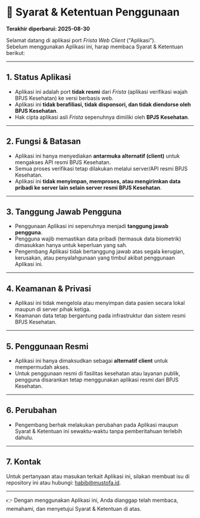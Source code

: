 # 📜 Syarat & Ketentuan Penggunaan

**Terakhir diperbarui: 2025-08-30**

Selamat datang di aplikasi port *Frista Web Client* ("Aplikasi").  
Sebelum menggunakan Aplikasi ini, harap membaca Syarat & Ketentuan berikut:  

---

## 1. Status Aplikasi
- Aplikasi ini adalah port **tidak resmi** dari *Frista* (aplikasi verifikasi wajah BPJS Kesehatan) ke versi berbasis web.  
- Aplikasi ini **tidak berafiliasi, tidak disponsori, dan tidak diendorse oleh BPJS Kesehatan**.  
- Hak cipta aplikasi asli *Frista* sepenuhnya dimiliki oleh **BPJS Kesehatan**.  

---

## 2. Fungsi & Batasan
- Aplikasi ini hanya menyediakan **antarmuka alternatif (client)** untuk mengakses API resmi BPJS Kesehatan.  
- Semua proses verifikasi tetap dilakukan melalui server/API resmi BPJS Kesehatan.  
- Aplikasi ini **tidak menyimpan, memproses, atau mengirimkan data pribadi ke server lain selain server resmi BPJS Kesehatan**.  

---

## 3. Tanggung Jawab Pengguna
- Penggunaan Aplikasi ini sepenuhnya menjadi **tanggung jawab pengguna**.  
- Pengguna wajib memastikan data pribadi (termasuk data biometrik) dimasukkan hanya untuk keperluan yang sah.  
- Pengembang Aplikasi tidak bertanggung jawab atas segala kerugian, kerusakan, atau penyalahgunaan yang timbul akibat penggunaan Aplikasi ini.  

---

## 4. Keamanan & Privasi
- Aplikasi ini tidak mengelola atau menyimpan data pasien secara lokal maupun di server pihak ketiga.  
- Keamanan data tetap bergantung pada infrastruktur dan sistem resmi BPJS Kesehatan.  

---

## 5. Penggunaan Resmi
- Aplikasi ini hanya dimaksudkan sebagai **alternatif client** untuk mempermudah akses.  
- Untuk penggunaan resmi di fasilitas kesehatan atau layanan publik, pengguna disarankan tetap menggunakan aplikasi resmi dari BPJS Kesehatan.  

---

## 6. Perubahan
- Pengembang berhak melakukan perubahan pada Aplikasi maupun Syarat & Ketentuan ini sewaktu-waktu tanpa pemberitahuan terlebih dahulu.  

---

## 7. Kontak
Untuk pertanyaan atau masukan terkait Aplikasi ini, silakan membuat isu di repository ini atau hubungi: habib@mustofa.id.

---

👉 Dengan menggunakan Aplikasi ini, Anda dianggap telah membaca, memahami, dan menyetujui Syarat & Ketentuan di atas.  
